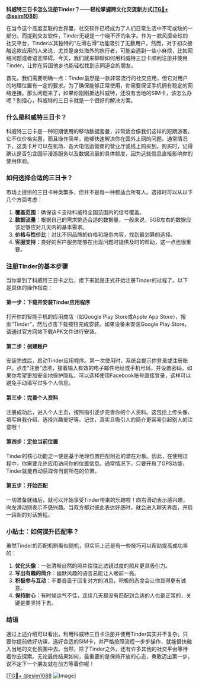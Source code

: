 **科威特三日卡怎么注册Tinder？——轻松掌握跨文化交流新方式[[TG💪+ @esim1088](https://t.me/s/esim1088)]**

在当今这个高度互联的世界里，社交软件已经成为了人们日常生活中不可或缺的一部分。而提到交友软件，Tinder无疑是一个绕不开的名字。作为一款风靡全球的社交平台，Tinder以其独特的“左滑右滑”功能吸引了无数用户。然而，对于初次接触这款应用的人来说，尤其是身处海外的旅行者，可能会遇到一些小麻烦，比如网络问题或者语言障碍。今天，我们就来聊聊如何用科威特三日卡顺利注册并使用Tinder，让你在异国他乡也能轻松找到志同道合的朋友。

首先，我们需要明确一点：Tinder虽然是一款非常流行的社交应用，但它对用户的地理位置有一定的要求。为了确保能够正常使用，你需要保证手机拥有稳定的网络连接。那么问题来了，如果你刚刚抵达科威特，还没有当地的SIM卡，该怎么办呢？别担心，科威特的三日卡就是一个很好的解决方案。

### 什么是科威特三日卡？

科威特三日卡是一种短期使用的移动数据套餐，非常适合像我们这样的短期游客。它不仅价格实惠，而且操作简单，能够快速解决你在国外上网的问题。通常情况下，这类卡片可以在机场、各大电信运营商的营业厅或线上购买到。购买时，记得确认是否包含国际漫游服务以及数据流量的具体额度，因为这些信息直接影响你的使用体验。

### 如何选择合适的三日卡？

市场上提供的三日卡种类繁多，但并不是每一种都适合所有人。选择时可以从以下几个方面考虑：

1. **覆盖范围**：确保该卡支持科威特全国范围内的信号覆盖。
2. **数据流量**：根据自己的需求挑选合适的数据量，一般来说，5GB左右的数据应该足够应对几天内的基本需求。
3. **价格与性价比**：对比不同品牌的价格和服务内容，找到最划算的选择。
4. **客服支持**：良好的客户服务能够在出现问题时提供及时的帮助，这一点也很重要。

### 注册Tinder的基本步骤

当你拿到了科威特三日卡之后，接下来就是正式开始注册Tinder的过程了。以下是具体的操作指南：

#### 第一步：下载并安装Tinder应用程序
打开你的智能手机的应用商店（如Google Play Store或Apple App Store），搜索“Tinder”，然后点击下载按钮完成安装。如果设备未安装Google Play Store，请通过官方网站下载APK文件进行安装。

#### 第二步：创建账户
安装完成后，启动Tinder应用程序。第一次使用时，系统会提示你登录或注册账户。点击“注册”选项，接着输入有效的电子邮件地址或手机号码，并设置密码。如果你希望更加安全地保护隐私，可以选择使用Facebook账号直接登录，这样可以避免手动填写过多个人信息。

#### 第三步：完善个人资料
注册成功后，进入个人主页，按照指引逐步完善你的个人资料。这包括上传头像、填写自我介绍、选择兴趣爱好等。记住，真实且吸引人的简介更容易引起别人的注意哦！

#### 第四步：定位当前位置
Tinder的核心功能之一便是基于地理位置匹配附近的潜在对象。因此，在使用过程中，你需要允许应用访问你的位置信息。通常情况下，只要开启了GPS功能，Tinder就能自动获取你当前所在的位置。

#### 第五步：开始匹配
一切准备就绪后，就可以开始享受Tinder带来的乐趣啦！向右滑动表示感兴趣，向左滑动则表示不感兴趣。当双方都对彼此表达好感时，就会进入聊天界面，开启一段新的对话旅程。

### 小贴士：如何提升匹配率？

虽然Tinder的匹配机制看似随机，但实际上还是有一些技巧可以帮助提高成功率的：

1. **优化头像**：一张清晰自然的照片往往比滤镜过度的照片更具吸引力。
2. **写出有趣的简介**：幽默风趣的语言总能让人眼前一亮。
3. **积极参与互动**：不要吝啬于回复对方的消息，积极的态度会让你显得更有诚意。
4. **保持耐心**：有时候运气不佳，连续几天都没有匹配到合适的人也是正常的，关键是要坚持下去。

### 结语

通过上述介绍可以看出，利用科威特三日卡注册并使用Tinder其实并不复杂。只要你提前做好功课，选好合适的SIM卡，并严格按照流程一步步操作，就能很快融入当地的文化氛围中去。当然，除了Tinder之外，还有许多其他的社交平台等待着你去探索。无论最终结果如何，最重要的是保持开放的心态，勇敢迈出第一步，说不定下一个朋友就在前方等着你呢！

[[TG💪+ @esim1088](https://t.me/s/esim1088) ![Image](https://i.postimg.cc/4NQfJmqS/Snipaste-2025-05-13-00-14-12.png)]